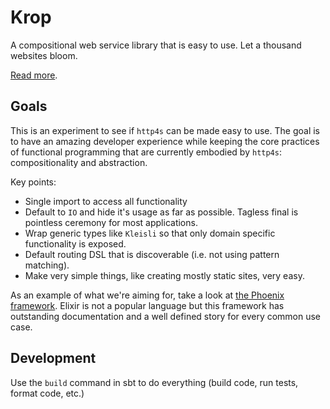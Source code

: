 # Krop

A compositional web service library that is easy to use. Let a thousand websites bloom.

[Read more](https://creativescala.org/krop).


## Goals

This is an experiment to see if `http4s` can be made easy to use. The goal is to have an amazing developer experience while keeping the core practices of functional programming that are currently embodied by `http4s`: compositionality and abstraction.

Key points:

- Single import to access all functionality
- Default to `IO` and hide it's usage as far as possible. Tagless final is pointless ceremony for most applications.
- Wrap generic types like `Kleisli` so that only domain specific functionality is exposed.
- Default routing DSL that is discoverable (i.e. not using pattern matching). 
- Make very simple things, like creating mostly static sites, very easy.

As an example of what we're aiming for, take a look at [the Phoenix framework](https://www.phoenixframework.org/). Elixir is not a popular language but this framework has outstanding documentation and a well defined story for every common use case.


## Development

Use the `build` command in sbt to do everything (build code, run tests, format code, etc.)
